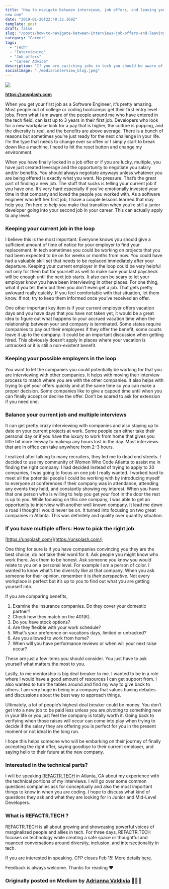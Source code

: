 ```yaml
---
title: "How to navigate between interviews, job offers, and leaving your company for a
new one"
date: "2019-01-26T22:40:32.169Z"
template: post
draft: false
slug: "/posts/how-to-navigate-between-interviews-job-offers-and-leaving-your-company-for-a-new-one/"
category: "Career"
tags:
  - "Tech"
  - "Interviewing"
  - "Job offers"
  - "Career Advice"
description: "If you are switching jobs in tech you should be aware of how to leave your current job, how to handle interviewing, and what do if you have multiple offers. I'll break it down for you here."
socialImage: "./media/interview_blog.jpeg"
---
```


![](/media/interview_blog.jpeg)

<b>https://unsplash.com</b>

When you get your first job as a Software Engineer, it’s pretty amazing. Most
people out of college or coding bootcamps get their first entry level jobs. From
what I am aware of the people around me who have entered in the tech field, can
last up to 3 years in their first job. Developers who look for a new workplace
look for a pay that is higher, the culture is popping, and the diversity is
real, and the benefits are above average. There is a bunch of reasons but
sometimes you’re just ready for the next challenge in your life. I’m the type
that needs to change ever so often or I simply start to break down like a
machine. I need to hit the reset button and change my environment.

When you have finally locked in a job offer or if you are lucky, multiple, you
have just created leverage and the opportunity to negotiate you salary and/or
benefits. You should always negotiate anyways unless whatever you are being
offered is exactly what you want. No pressure. That’s the great part of finding
a new job. The stuff that sucks is telling your current job if you have one.
It’s very hard especially if you’ve emotionally invested your time in that
company and loved the people you worked with. As a software engineer who left
her first job, I have a couple lessons learned that may help you. I’m here to
help you make that transition when you’re still a junior developer going into
your second job in your career. This can actually apply to any level.

### **Keeping your current job in the loop**

I believe this is the most important. Everyone knows you should give a
sufficient amount of time of notice for your employer to find your replacement.
In tech sometimes you could be working on projects that you had been expected to
be on for weeks or months from now. You could have had a valuable skill set that
needs to be replaced immediately after your departure. Keeping your current
employer in the loop could be very helpful not only for them but for yourself as
well to make sure your last paycheck will be enough until the next job starts.
It also can be scary to let your employer know you have been interviewing in
other places. For one thing, what if you tell them but then you don’t even get a
job. That gets pretty awkward really quickly. If you feel comfortable with that
situation, let them know. If not, try to keep them informed once you’ve received
an offer.

One other important key item is if your current employer offers vacation days
and you have days that you have not taken yet, it would be a great idea to
figure out what happens to your accrued vacation time when the relationship
between your and company is terminated. Some states require companies to pay out
their employees if they offer the benefit, some courts leave it up to the
company. It could be an important discussion when getting hired. This obviously
doesn’t apply in places where your vacation is untracked or it is still a
non-existent benefit.

### Keeping your possible employers in the loop

You want to let the companies you could potentially be working for that you are
interviewing with other companies. It helps with moving their interview process
to match where you are with the other companies. It also helps with trying to
get your offers quickly and at the same time so you can make a proper decision.
Some companies like to give a capped time until when you can finally accept or
decline the offer. Don’t be scared to ask for extension if you need one.

### Balance your current job and multiple interviews

It can get pretty crazy interviewing with companies and also staying up to date
on your current projects at work. Some people can either take their personal day
or if you have the luxury to work from home that gives you little bit more
leeway to makeup any hours lost in the day. Most interviews that are in office
can take anywhere from 2–3 hours.

I realized after talking to many recruiters, they led me to dead end streets. I
decided to use my community of Women Who Code Atlanta to assist me in finding
the right company. I had decided instead of trying to apply to 30 companies, I
was going to focus on one job I really wanted. I worked hard to meet all the
potential people I could be working with by introducing myself to everyone at
conferences if their company was in attendance, attending any events they held,
and constantly showing my interest. When you have that one person who is willing
to help you get your foot in the door the rest is up to you. While focusing on
this one company, I was able to get an opportunity to interview with another
well known company. It lead me down a road I thought I would never be on. It
turned into focusing on two great companies in Atlanta. This was definitely and
quality over quantity situation.

### If you have multiple offers: How to pick the right job

<span class="figcaption_hack">[https://unsplash.com/](https://unsplash.com/)</span>

One thing for sure is if you have companies convincing you they are the best
choice, do not take their word for it. Ask people you might know who work there.
Ask them to be honest. Ask someone you know you would relate to you on a
personal level. For example I am a person of color. I wanted to know what’s the
diversity like at that company. When you ask someone for their opinion, remember
it is _their perspective_. Not every workplace is perfect but it’s up to you to
find out what you are getting yourself into.

If you are comparing benefits,

1.  Examine the insurance companies. Do they cover your domestic partner?
1.  Check how they match on the 401(K).
1.  Do you have stock options?
1.  Are they flexible with your work schedule?
1.  What’s your preference on vacations days, limited or untracked?
1.  Are you allowed to work from home?
1.  When will you have performance reviews or when will your next raise occur?

These are just a few items you should consider. You just have to ask yourself
what matters the most to you.

Lastly, to me mentorship is big deal breaker to me. I wanted to be in a role
where I would have a good amount of resources I can get support from. I also
wanted to turn the tables around and find my way to give back to others. I am
very huge in being in a company that values having debates and discussions about
the best way to approach things.

Ultimately, a lot of people’s highest deal breaker could be money. You don’t get
into a new job to be paid less unless you are pivoting to something new in your
life or you just feel the company is totally worth it. Going back to verifying
when those raises will occur can come into play when trying to decide if the
salary they are offering you is perfect for you in the present moment or not
ideal in the long run.

I hope this helps someone who will be embarking on their journey of finally
accepting the right offer, saying goodbye to their current employer, and saying
hello to their future at the new company.

### **Interested in the technical parts?**

I will be speaking [REFACTR.TECH](http://refactr.tech/) in Atlanta, GA about my
experience with the technical portions of my interviews. I will go over some
common questions companies ask for conceptually and also the most important
things to know in when you are coding. I hope to discuss what kind of questions
they ask and what they are looking for in Junior and Mid-Level Developers.

### What is REFACTR.TECH ?

REFACTR.TECH is all about growing and showcasing powerful voices of marginalized
people and allies in tech. For three days, REFACTR.TECH focuses on technology
while creating a safe space or thoughtful and nuanced conversations around
diversity, inclusion, and intersectionality in tech.

If you are interested in speaking. CFP closes Feb 15! More details
[here](https://cfp.connectevents.io/en/refactr2019/cfp/session/new).

Feedback is always welcome. Thanks for reading ❤️

### Originally posted on Medium by [Adrianna Valdivia](https://medium.com/@adrianna.valdivia) 👩🏽‍💻
